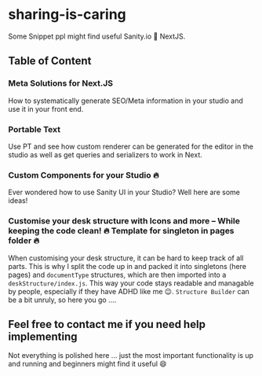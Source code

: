 # sharing-is-caring

Some Snippet ppl might find useful
Sanity.io 💙 NextJS.

## Table of Content

### Meta Solutions for Next.JS

How to systematically generate SEO/Meta information in your studio and use it in your front end.

### Portable Text

Use PT and see how custom renderer can be generated for the editor in the studio as well as get queries and serializers to work in Next.

### Custom Components for your Studio :fire:

Ever wondered how to use Sanity UI in your Studio? Well here are some ideas!

### Customise your desk structure with Icons and more – While keeping the code clean! :fire: Template for singleton in pages folder :fire:

When customising your desk structure, it can be hard to keep track of all parts. This is why I split the code up in and packed it into singletons (here pages) and `documentType` structures, which are then imported into a `deskStructure/index.js`. This way your code stays readable and managable by people, especially if they have ADHD like me :wink:. `Structure Builder` can be a bit unruly, so here you go ....

## Feel free to contact me if you need help implementing

Not everything is polished here ... just the most important functionality is up and running and beginners might find it useful :smile:
